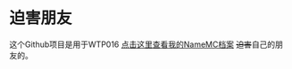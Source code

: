 # 迫害朋友
这个Github项目是用于WTP016 [点击这里查看我的NameMC档案](https://zh-cn.namemc.com/profile/WTP016.2) ~~迫害~~自己的朋友的。
